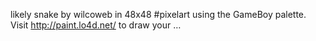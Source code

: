 likely snake by wilcoweb in 48x48 #pixelart using the GameBoy palette. Visit http://paint.lo4d.net/ to draw your … 